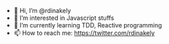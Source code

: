 - 👋 Hi, I’m @rdinakely
- 👀 I’m interested in Javascript stuffs
- 🌱 I’m currently learning TDD, Reactive programming
- 📫 How to reach me: https://twitter.com/rdinakely

<!---
rdinakely/rdinakely is a ✨ special ✨ repository because its `README.md` (this file) appears on your GitHub profile.
You can click the Preview link to take a look at your changes.
--->
